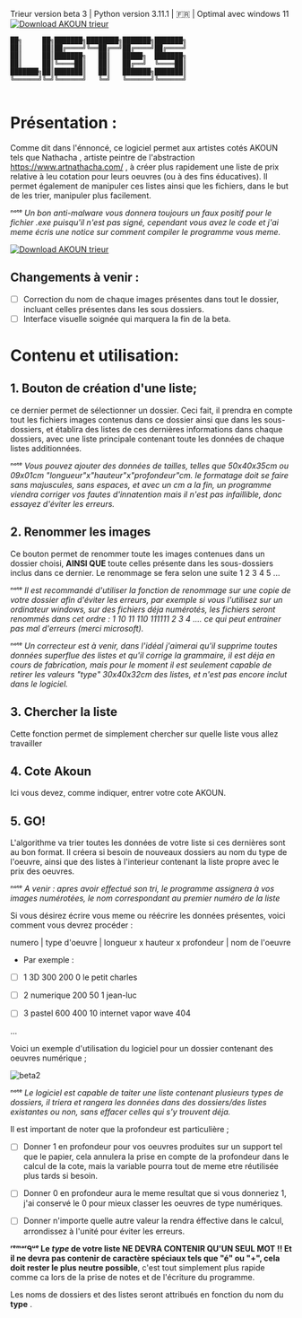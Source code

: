 Trieur version beta 3 | Python version 3.11.1 | 🇫🇷 | Optimal avec windows 11 [![Download AKOUN trieur](https://img.shields.io/sourceforge/dt/trieur.svg)](https://sourceforge.net/projects/trieur/files/latest/download)
```
██╗     ██╗███████╗████████╗███████╗███████╗
██║     ██║██╔════╝╚══██╔══╝██╔════╝██╔════╝
██║     ██║███████╗   ██║   █████╗  ███████╗
██║     ██║╚════██║   ██║   ██╔══╝  ╚════██║
███████╗██║███████║   ██║   ███████╗███████║
╚══════╝╚═╝╚══════╝   ╚═╝   ╚══════╝╚══════╝
                                            
```



# Présentation : 

Comme dit dans l'énnoncé, ce logiciel permet aux artistes cotés AKOUN tels que Nathacha , artiste peintre de l'abstraction https://www.artnathacha.com/ , à créer plus rapidement une liste de prix relative à leu cotation pour leurs oeuvres (ou à des fins éducatives). Il permet également de manipuler ces listes ainsi que les fichiers, dans le but de les trier, manipuler plus facilement.

ⁿᵒᵗᵉ *Un bon anti-malware vous donnera toujours un faux positif pour le fichier .exe puisqu'il n'est pas signé, cependant vous avez le code et j'ai meme écris une notice sur comment compiler le programme vous meme.*

[![Download AKOUN trieur](https://a.fsdn.com/con/app/sf-download-button)](https://sourceforge.net/projects/trieur/files/latest/download)

## Changements à venir :

- [ ] Correction du nom de chaque images présentes dans tout le dossier, incluant celles présentes dans les sous dossiers.
- [ ] Interface visuelle soignée qui marquera la fin de la beta.

# Contenu et utilisation:


## 1. Bouton de création d'une liste; 

ce dernier permet de sélectionner un dossier. Ceci fait, il prendra en compte tout les fichiers images contenus dans ce dossier ainsi que dans les sous-dossiers, et établira des listes de ces dernières informations dans chaque dossiers, avec une liste principale contenant toute les données de chaque listes additionnées.

ⁿᵒᵗᵉ *Vous pouvez ajouter des données de tailles, telles que 50x40x35cm ou 09x01cm "longueur"x"hauteur"x"profondeur"cm. le formatage doit se faire sans majuscules, sans espaces, et avec un cm a la fin, un programme viendra corriger vos fautes d'innatention mais il n'est pas infaillible, donc essayez d'éviter les erreurs.*


## 2. Renommer les images

Ce bouton permet de renommer toute les images contenues dans un dossier choisi, **AINSI QUE** toute celles présente dans les sous-dossiers inclus dans ce dernier. Le renommage se fera selon une suite 1 2 3 4 5 ...

ⁿᵒᵗᵉ *Il est recommandé d'utiliser la fonction de renommage sur une copie de votre dossier afin d'éviter les erreurs, par exemple si vous l'utilisez sur un ordinateur windows, sur des fichiers déja numérotés, les fichiers seront renommés dans cet ordre : 1 10 11 110 111111 2 3 4 .... ce qui peut entrainer pas mal d'erreurs (merci microsoft).*

ⁿᵒᵗᵉ *Un correcteur est à venir, dans l'idéal j'aimerai qu'il supprime toutes données superflue des listes et qu'il corrige la grammaire, il est déja en cours de fabrication, mais pour le moment il est seulement capable de retirer les valeurs "type" 30x40x32cm des listes, et n'est pas encore inclut dans le logiciel.*

## 3. Chercher la liste

Cette fonction permet de simplement chercher sur quelle liste vous allez travailler

## 4. Cote Akoun

Ici vous devez, comme indiquer, entrer votre cote AKOUN.

## 5. GO!

L'algorithme va trier toutes les données de votre liste si ces dernières sont au bon format. Il créera si besoin de nouveaux dossiers au nom du type de l'oeuvre, ainsi que des listes à l'interieur contenant la liste propre avec le prix des oeuvres.

ⁿᵒᵗᵉ *A venir : apres avoir effectué son tri, le programme assignera à vos images numérotées, le nom correspondant au premier numéro de la liste*

Si vous désirez écrire vous meme ou réécrire les données présentes, voici comment vous devrez procéder :

numero | type d'oeuvre | longueur x hauteur x profondeur | nom de l'oeuvre

+ Par exemple :

- [ ] 1 3D 300 200 0 le petit charles

- [ ] 2 numerique 200 50 1 jean-luc

- [ ] 3 pastel 600 400 10 internet vapor wave 404

...

Voici un exemple d'utilisation du logiciel pour un dossier contenant des oeuvres numérique ;

![beta2](https://user-images.githubusercontent.com/92639080/216796498-58d8baf0-892f-4680-a1ce-fe1a1936abd2.jpg)

ⁿᵒᵗᵉ *Le logiciel est capable de taiter une liste contenant plusieurs types de dossiers, il triera et rangera les données dans des dossiers/des listes existantes ou non, sans effacer celles qui s'y trouvent déja.*

Il est important de noter que la profondeur est particulière ; 

- [ ] Donner 1 en profondeur pour vos oeuvres produites sur un support tel que le papier, cela annulera la prise en compte de la profondeur dans le calcul de la cote, mais la variable pourra tout de meme etre réutilisée plus tards si besoin.

- [ ] Donner 0 en profondeur aura le meme resultat que si vous donneriez 1, j'ai conservé le 0 pour mieux classer les oeuvres de type numériques.

- [ ] Donner n'importe quelle autre valeur la rendra éffective dans le calcul, arrondissez à l'unité pour éviter les erreurs.

**ʳᵉᵐᵃʳᑫᵘᵉ Le *type* de votre liste NE DEVRA CONTENIR QU'UN SEUL MOT !! Et il ne devra pas contenir de caractère spéciaux tels que "é" ou "+", cela doit rester le plus neutre possible**, c'est tout simplement plus rapide comme ca lors de la prise de notes et de l'écriture du programme.

Les noms de dossiers et des listes seront attribués en fonction du nom du **type** .

